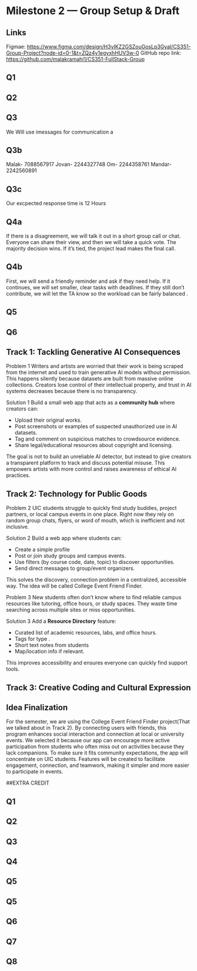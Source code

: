 # Milestone 2 — Group Setup & Draft

## Links

Figmae: https://www.figma.com/design/H3yIKZ2GSZouGosLp3Gyal/CS351-Group-Project?node-id=0-1&t=ZQz4y1egyxhHUV3w-0
GitHub repo link: https://github.com/malakramahi1/CS351-FullStack-Group

## Q1
## Q2

## Q3
We Will use imessages for communication 
a                                           
## Q3b
Malak- 7088567917 
Jovan- 2244327748
Om- 2244358761
Mandar- 2242560891

## Q3c           
Our excpected response time is 12 Hours 
                                
## Q4a
If there is a disagreement, we will talk it out in a short group call or chat.
Everyone can share their view, and then we will take a quick vote.
The majority decision wins. If it’s tied, the project lead makes the final
call.

## Q4b
First, we will send a friendly reminder and ask if they need help. If it 
continues, we will set smaller, clear tasks with deadlines. If they still 
don’t contribute, we will let the TA know so the workload can be fairly balanced
.                                           
## Q5
## Q6
                                            
## Track 1: Tackling Generative AI Consequences

  Problem 1
Writers and artists are worried that their work is being scraped from the internet and used to train generative AI models without permission. This happens silently because datasets are built from massive online collections. Creators lose control of their intellectual property, and trust in AI systems decreases because there is no transparency.
 
Solution 1
Build a small web app that acts as a **community hub** where creators can:
- Upload their original works.  
- Post screenshots or examples of suspected unauthorized use in AI datasets.  
- Tag and comment on suspicious matches to crowdsource evidence.  
- Share legal/educational resources about copyright and licensing.  

The goal is not to build an unreliable AI detector, but instead to give creators a transparent platform to track and discuss potential misuse. This empowers artists with more control and raises awareness of ethical AI practices.


## Track 2: Technology for Public Goods

  Problem 2
UIC students struggle to quickly find study buddies, project partners, or local campus events in one place. Right now they rely on random group chats, flyers, or word of mouth, which is inefficient and not inclusive.

  Solution 2
Build a web app where students can:
- Create a simple profile  
- Post or join study groups and campus events.  
- Use filters (by course code, date, topic) to discover opportunities.  
- Send direct messages to group/event organizers.  

This solves the discovery, connection problem in a centralized, accessible way. The idea will be called College Event Friend Finder.


  Problem 3
New students often don’t know where to find reliable campus resources like tutoring, office hours, or study spaces. They waste time searching across multiple sites or miss opportunities.

  Solution 3
Add a **Resource Directory** feature:
- Curated list of academic resources, labs, and office hours.  
- Tags for type .  
- Short text notes from students  
- Map/location info if relevant.  

This improves accessibility and ensures everyone can quickly find support tools.


## Track 3: Creative Coding and Cultural Expression

## Idea Finalization
For the semester, we are using the College Event Friend Finder project(That we talked about in Track 2). By connecting users with friends, this program enhances social interaction and connection at local or university events. We selected it because our app can encourage more active participation from students who often miss out on activities because they lack companions. To make sure it fits community expectations, the app will concentrate on UIC students. Features will be created to facilitate engagement, connection, and teamwork, making it simpler and more easier to participate in events.

##EXTRA CREDIT 
## Q1
## Q2
## Q3
## Q4
## Q5
## Q5
## Q6
## Q7
## Q8
